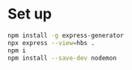 # Set up
```sh
npm install -g express-generator
npx express --view=hbs .
npm i
npm install --save-dev nodemon
```